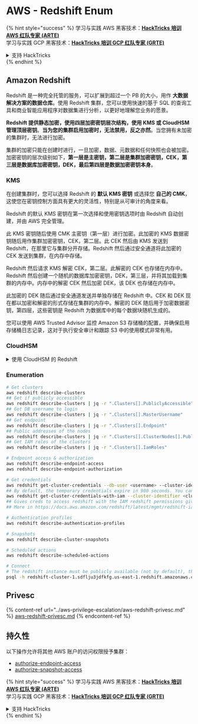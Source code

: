 # AWS - Redshift Enum

{% hint style="success" %}
学习与实践 AWS 黑客技术：<img src="../../../.gitbook/assets/image (1).png" alt="" data-size="line">[**HackTricks 培训 AWS 红队专家 (ARTE)**](https://training.hacktricks.xyz/courses/arte)<img src="../../../.gitbook/assets/image (1).png" alt="" data-size="line">\
学习与实践 GCP 黑客技术：<img src="../../../.gitbook/assets/image (2).png" alt="" data-size="line">[**HackTricks 培训 GCP 红队专家 (GRTE)**<img src="../../../.gitbook/assets/image (2).png" alt="" data-size="line">](https://training.hacktricks.xyz/courses/grte)

<details>

<summary>支持 HackTricks</summary>

* 查看 [**订阅计划**](https://github.com/sponsors/carlospolop)!
* **加入** 💬 [**Discord 群组**](https://discord.gg/hRep4RUj7f) 或 [**Telegram 群组**](https://t.me/peass) 或 **在** **Twitter** 🐦 **上关注我们** [**@hacktricks\_live**](https://twitter.com/hacktricks\_live)**.**
* **通过向** [**HackTricks**](https://github.com/carlospolop/hacktricks) 和 [**HackTricks Cloud**](https://github.com/carlospolop/hacktricks-cloud) GitHub 仓库提交 PR 分享黑客技巧。

</details>
{% endhint %}

## Amazon Redshift

Redshift 是一种完全托管的服务，可以扩展到超过一个 PB 的大小，用作 **大数据解决方案的数据仓库**。使用 Redshift 集群，您可以使用快速的基于 SQL 的查询工具和商业智能应用程序对数据集进行分析，以更好地理解您业务的愿景。

**Redshift 提供静态加密，使用四层加密密钥层次结构，使用 KMS 或 CloudHSM 管理顶层密钥**。**当为您的集群启用加密时，无法禁用，反之亦然**。当您拥有未加密的集群时，无法进行加密。

集群的加密只能在创建时进行，一旦加密，数据、元数据和任何快照也会被加密。加密密钥的层次级别如下，**第一层是主密钥，第二层是集群加密密钥，CEK，第三层是数据库加密密钥，DEK，最后第四层是数据加密密钥本身**。

### KMS

在创建集群时，您可以选择 Redshift 的 **默认 KMS 密钥** 或选择您 **自己的 CMK**，这使您在密钥控制方面具有更大的灵活性，特别是从可审计的角度来看。

Redshift 的默认 KMS 密钥在第一次选择和使用密钥选项时由 Redshift 自动创建，并由 AWS 完全管理。

此 KMS 密钥随后使用 CMK 主密钥（第一层）进行加密。此加密的 KMS 数据密钥随后用作集群加密密钥，CEK，第二层。此 CEK 然后由 KMS 发送到 Redshift，在那里它与集群分开存储。Redshift 然后通过安全通道将此加密的 CEK 发送到集群，在内存中存储。

Redshift 然后请求 KMS 解密 CEK，第二层。此解密的 CEK 也存储在内存中。Redshift 然后创建一个随机的数据库加密密钥，DEK，第三层，并将其加载到集群的内存中。内存中的解密 CEK 然后加密 DEK，该 DEK 也存储在内存中。

此加密的 DEK 随后通过安全通道发送并单独存储在 Redshift 中。CEK 和 DEK 现在都以加密和解密的形式存储在集群的内存中。解密的 DEK 随后用于加密数据密钥，第四层，这些密钥是 Redshift 为数据库中的每个数据块随机生成的。

您可以使用 AWS Trusted Advisor 监控 Amazon S3 存储桶的配置，并确保启用存储桶日志记录，这对于执行安全审计和跟踪 S3 中的使用模式非常有用。

### CloudHSM

<details>

<summary>使用 CloudHSM 的 Redshift</summary>

在使用 CloudHSM 进行加密时，首先必须在 HSM 客户端和 Redshift 之间建立受信任的连接，同时使用客户端和服务器证书。

此连接是提供安全通信所必需的，允许加密密钥在 HSM 客户端和 Redshift 集群之间发送。使用随机生成的私钥和公钥对，Redshift 创建一个公共客户端证书，该证书由 Redshift 加密并存储。必须下载并注册到您的 HSM 客户端，并分配给正确的 HSM 分区。

然后，您必须使用以下 HSM 客户端的详细信息配置 Redshift：HSM IP 地址、HSM 分区名称、HSM 分区密码和公共 HSM 服务器证书，该证书由 CloudHSM 使用内部主密钥加密。一旦提供了这些信息，Redshift 将确认并验证它可以连接并访问开发分区。

如果您的内部安全政策或治理控制规定您必须应用密钥轮换，那么这在 Redshift 中是可能的，允许您为加密集群轮换加密密钥，但您需要注意，在密钥轮换过程中，它会使集群在非常短的时间内不可用，因此最好仅在需要时或如果您觉得密钥可能已被泄露时进行轮换。

在轮换期间，Redshift 将为您的集群及其任何备份轮换 CEK。它将为集群轮换 DEK，但无法为使用 DEK 加密的存储在 S3 中的快照轮换 DEK。它将使集群处于“轮换密钥”的状态，直到过程完成，状态将返回为“可用”。

</details>

### Enumeration
```bash
# Get clusters
aws redshift describe-clusters
## Get if publicly accessible
aws redshift describe-clusters | jq -r ".Clusters[].PubliclyAccessible"
## Get DB username to login
aws redshift describe-clusters | jq -r ".Clusters[].MasterUsername"
## Get endpoint
aws redshift describe-clusters | jq -r ".Clusters[].Endpoint"
## Public addresses of the nodes
aws redshift describe-clusters | jq -r ".Clusters[].ClusterNodes[].PublicIPAddress"
## Get IAM roles of the clusters
aws redshift describe-clusters | jq -r ".Clusters[].IamRoles"

# Endpoint access & authorization
aws redshift describe-endpoint-access
aws redshift describe-endpoint-authorization

# Get credentials
aws redshift get-cluster-credentials --db-user <username> --cluster-identifier <cluster-id>
## By default, the temporary credentials expire in 900 seconds. You can optionally specify a duration between 900 seconds (15 minutes) and 3600 seconds (60 minutes).
aws redshift get-cluster-credentials-with-iam --cluster-identifier <cluster-id>
## Gives creds to access redshift with the IAM redshift permissions given to the current AWS account
## More in https://docs.aws.amazon.com/redshift/latest/mgmt/redshift-iam-access-control-identity-based.html

# Authentication profiles
aws redshift describe-authentication-profiles

# Snapshots
aws redshift describe-cluster-snapshots

# Scheduled actions
aws redshift describe-scheduled-actions

# Connect
# The redshift instance must be publicly available (not by default), the sg need to allow inbounds connections to the port and you need creds
psql -h redshift-cluster-1.sdflju3jdfkfg.us-east-1.redshift.amazonaws.com -U admin -d dev -p 5439
```
## Privesc

{% content-ref url="../aws-privilege-escalation/aws-redshift-privesc.md" %}
[aws-redshift-privesc.md](../aws-privilege-escalation/aws-redshift-privesc.md)
{% endcontent-ref %}

## 持久性

以下操作允许将其他 AWS 账户的访问权限授予集群：

* [authorize-endpoint-access](https://docs.aws.amazon.com/cli/latest/reference/redshift/authorize-endpoint-access.html)
* [authorize-snapshot-access](https://docs.aws.amazon.com/cli/latest/reference/redshift/authorize-snapshot-access.html)

{% hint style="success" %}
学习与实践 AWS 黑客技术：<img src="../../../.gitbook/assets/image (1).png" alt="" data-size="line">[**HackTricks 培训 AWS 红队专家 (ARTE)**](https://training.hacktricks.xyz/courses/arte)<img src="../../../.gitbook/assets/image (1).png" alt="" data-size="line">\
学习与实践 GCP 黑客技术：<img src="../../../.gitbook/assets/image (2).png" alt="" data-size="line">[**HackTricks 培训 GCP 红队专家 (GRTE)**<img src="../../../.gitbook/assets/image (2).png" alt="" data-size="line">](https://training.hacktricks.xyz/courses/grte)

<details>

<summary>支持 HackTricks</summary>

* 查看 [**订阅计划**](https://github.com/sponsors/carlospolop)!
* **加入** 💬 [**Discord 群组**](https://discord.gg/hRep4RUj7f) 或 [**Telegram 群组**](https://t.me/peass) 或 **在** **Twitter** 🐦 **上关注我们** [**@hacktricks\_live**](https://twitter.com/hacktricks\_live)**.**
* **通过向** [**HackTricks**](https://github.com/carlospolop/hacktricks) 和 [**HackTricks Cloud**](https://github.com/carlospolop/hacktricks-cloud) GitHub 仓库提交 PR 来分享黑客技巧。

</details>
{% endhint %}
